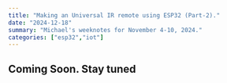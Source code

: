 ```yaml
---
title: "Making an Universal IR remote using ESP32 (Part-2)."
date: "2024-12-18"
summary: "Michael's weeknotes for November 4-10, 2024."
categories: ["esp32","iot"]
---
```



## Coming Soon. Stay tuned